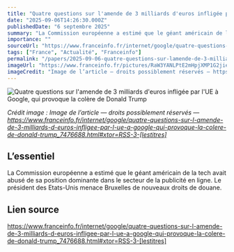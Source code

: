 ```yaml
---
title: "Quatre questions sur l'amende de 3 milliards d'euros infligée par l'UE à Google, qui provoque la colère de Donald Trump"
date: "2025-09-06T14:26:30.000Z"
publishedDate: "6 septembre 2025"
summary: "La Commission européenne a estimé que le géant américain de la tech avait abusé de sa position dominante dans le secteur de la publicité en ligne. Le président des Etats-Unis menace Bruxelles de nouveaux droits de douane."
importance: ""
sourceUrl: "https://www.franceinfo.fr/internet/google/quatre-questions-sur-l-amende-de-3-milliards-d-euros-infligee-par-l-ue-a-google-qui-provoque-la-colere-de-donald-trump_7476688.html#xtor=RSS-3-[lestitres]"
tags: ["France", "Actualité", "Franceinfo"]
permalink: "/papers/2025-09-06-quatre-questions-sur-lamende-de-3-milliards-deuros-infligee-par-lue-a-google-qui-provoque-la-colere-de-donald-trump"
imageUrl: "https://www.franceinfo.fr/pictures/RaW3YANLPtE2mHpjXMP1G2jieGg/0x53:1024x629/1500x843/2025/09/06/075-porzycki-mclarenf250830-np55u-68bc318ea209b233522439.jpg"
imageCredit: "Image de l’article — droits possiblement réservés — https://www.franceinfo.fr/internet/google/quatre-questions-sur-l-amende-de-3-milliards-d-euros-infligee-par-l-ue-a-google-qui-provoque-la-colere-de-donald-trump_7476688.html#xtor=RSS-3-[lestitres]"
---
```


![Quatre questions sur l'amende de 3 milliards d'euros infligée par l'UE à Google, qui provoque la colère de Donald Trump](https://www.franceinfo.fr/pictures/RaW3YANLPtE2mHpjXMP1G2jieGg/0x53:1024x629/1500x843/2025/09/06/075-porzycki-mclarenf250830-np55u-68bc318ea209b233522439.jpg)

*Crédit image : Image de l’article — droits possiblement réservés — https://www.franceinfo.fr/internet/google/quatre-questions-sur-l-amende-de-3-milliards-d-euros-infligee-par-l-ue-a-google-qui-provoque-la-colere-de-donald-trump_7476688.html#xtor=RSS-3-[lestitres]*

## L’essentiel

La Commission européenne a estimé que le géant américain de la tech avait abusé de sa position dominante dans le secteur de la publicité en ligne. Le président des Etats-Unis menace Bruxelles de nouveaux droits de douane.

## Lien source

https://www.franceinfo.fr/internet/google/quatre-questions-sur-l-amende-de-3-milliards-d-euros-infligee-par-l-ue-a-google-qui-provoque-la-colere-de-donald-trump_7476688.html#xtor=RSS-3-[lestitres]

